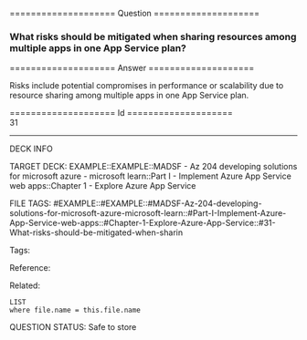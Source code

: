 ==================== Question ====================  

### What risks should be mitigated when sharing resources among multiple apps in one App Service plan?  

==================== Answer ====================  

Risks include potential compromises in performance or scalability due to resource sharing among multiple apps in one App Service plan.

==================== Id ====================  
31

---

DECK INFO

TARGET DECK: EXAMPLE::EXAMPLE::MADSF - Az 204 developing solutions for microsoft azure - microsoft learn::Part I - Implement Azure App Service web apps::Chapter 1 - Explore Azure App Service

FILE TAGS: #EXAMPLE::#EXAMPLE::#MADSF-Az-204-developing-solutions-for-microsoft-azure-microsoft-learn::#Part-I-Implement-Azure-App-Service-web-apps::#Chapter-1-Explore-Azure-App-Service::#31-What-risks-should-be-mitigated-when-sharin

Tags:

Reference:

Related:

```dataview
LIST
where file.name = this.file.name
```

QUESTION STATUS: Safe to store
